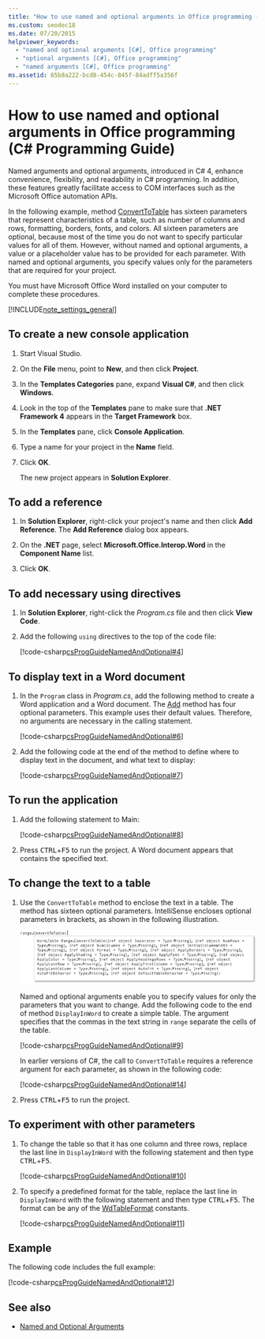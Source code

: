 ```yaml
---
title: "How to use named and optional arguments in Office programming - C# Programming Guide"
ms.custom: seodec18
ms.date: 07/20/2015
helpviewer_keywords: 
  - "named and optional arguments [C#], Office programming"
  - "optional arguments [C#], Office programming"
  - "named arguments [C#], Office programming"
ms.assetid: 65b8a222-bcd8-454c-845f-84adff5a356f
---
```

# How to use named and optional arguments in Office programming (C# Programming Guide)

Named arguments and optional arguments, introduced in C# 4, enhance convenience, flexibility, and readability in C# programming. In addition, these features greatly facilitate access to COM interfaces such as the Microsoft Office automation APIs.

In the following example, method [ConvertToTable](<xref:Microsoft.Office.Interop.Word.Range.ConvertToTable%2A>) has sixteen parameters that represent characteristics of a table, such as number of columns and rows, formatting, borders, fonts, and colors. All sixteen parameters are optional, because most of the time you do not want to specify particular values for all of them. However, without named and optional arguments, a value or a placeholder value has to be provided for each parameter. With named and optional arguments, you specify values only for the parameters that are required for your project.

You must have Microsoft Office Word installed on your computer to complete these procedures.

[!INCLUDE[note_settings_general](~/includes/note-settings-general-md.md)]

## To create a new console application

1. Start Visual Studio.

2. On the **File** menu, point to **New**, and then click **Project**.

3. In the **Templates Categories** pane, expand **Visual C#**, and then click **Windows**.

4. Look in the top of the **Templates** pane to make sure that **.NET Framework 4** appears in the **Target Framework** box.

5. In the **Templates** pane, click **Console Application**.

6. Type a name for your project in the **Name** field.

7. Click **OK**.

     The new project appears in **Solution Explorer**.

## To add a reference

1. In **Solution Explorer**, right-click your project's name and then click **Add Reference**. The **Add Reference** dialog box appears.

2. On the **.NET** page, select **Microsoft.Office.Interop.Word** in the **Component Name** list.

3. Click **OK**.

## To add necessary using directives

1. In **Solution Explorer**, right-click the *Program.cs* file and then click **View Code**.

2. Add the following `using` directives to the top of the code file:

     [!code-csharp[csProgGuideNamedAndOptional#4](~/samples/snippets/csharp/VS_Snippets_VBCSharp/csprogguidenamedandoptional/cs/wordprogram.cs#4)]

## To display text in a Word document

1. In the `Program` class in *Program.cs*, add the following method to create a Word application and a Word document. The [Add](<xref:Microsoft.Office.Interop.Word.Documents.Add%2A>) method has four optional parameters. This example uses their default values. Therefore, no arguments are necessary in the calling statement.

     [!code-csharp[csProgGuideNamedAndOptional#6](~/samples/snippets/csharp/VS_Snippets_VBCSharp/csprogguidenamedandoptional/cs/wordprogram.cs#6)]

2. Add the following code at the end of the method to define where to display text in the document, and what text to display:

     [!code-csharp[csProgGuideNamedAndOptional#7](~/samples/snippets/csharp/VS_Snippets_VBCSharp/csprogguidenamedandoptional/cs/wordprogram.cs#7)]

## To run the application

1. Add the following statement to Main:

     [!code-csharp[csProgGuideNamedAndOptional#8](~/samples/snippets/csharp/VS_Snippets_VBCSharp/csprogguidenamedandoptional/cs/wordprogram.cs#8)]

2. Press <kbd>CTRL</kbd>+<kbd>F5</kbd> to run the project. A Word document appears that contains the specified text.

## To change the text to a table
  
1. Use the `ConvertToTable` method to enclose the text in a table. The method has sixteen optional parameters. IntelliSense encloses optional parameters in brackets, as shown in the following illustration.

     ![List of parameters for ConvertToTable method](./media/how-to-use-named-and-optional-arguments-in-office-programming/convert-table-parameters.png)

     Named and optional arguments enable you to specify values for only the parameters that you want to change. Add the following code to the end of method `DisplayInWord` to create a simple table. The argument specifies that the commas in the text string in `range` separate the cells of the table.

     [!code-csharp[csProgGuideNamedAndOptional#9](~/samples/snippets/csharp/VS_Snippets_VBCSharp/csprogguidenamedandoptional/cs/wordprogram.cs#9)]

     In earlier versions of C#, the call to `ConvertToTable` requires a reference argument for each parameter, as shown in the following code:
  
     [!code-csharp[csProgGuideNamedAndOptional#14](~/samples/snippets/csharp/VS_Snippets_VBCSharp/csprogguidenamedandoptional/cs/wordprogram.cs#14)]

2. Press <kbd>CTRL</kbd>+<kbd>F5</kbd> to run the project.

## To experiment with other parameters

1. To change the table so that it has one column and three rows, replace the last line in `DisplayInWord` with the following statement and then type <kbd>CTRL</kbd>+<kbd>F5</kbd>.  

     [!code-csharp[csProgGuideNamedAndOptional#10](~/samples/snippets/csharp/VS_Snippets_VBCSharp/csprogguidenamedandoptional/cs/wordprogram.cs#10)]

2. To specify a predefined format for the table, replace the last line in `DisplayInWord` with the following statement and then type <kbd>CTRL</kbd>+<kbd>F5</kbd>. The format can be any of the [WdTableFormat](<xref:Microsoft.Office.Interop.Word.WdTableFormat>) constants.

     [!code-csharp[csProgGuideNamedAndOptional#11](~/samples/snippets/csharp/VS_Snippets_VBCSharp/csprogguidenamedandoptional/cs/wordprogram.cs#11)]

## Example

The following code includes the full example:

 [!code-csharp[csProgGuideNamedAndOptional#12](~/samples/snippets/csharp/VS_Snippets_VBCSharp/csprogguidenamedandoptional/cs/wordprogram.cs#12)]

## See also

- [Named and Optional Arguments](./named-and-optional-arguments.md)
